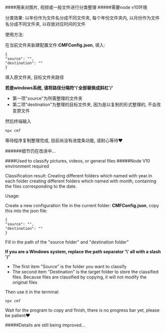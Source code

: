 ####用来对图片, 视频或一般文件进行分类整理
#####需要node v10环境

分类效果: 以年份作为文件名分成不同文件夹, 每个年份文件夹内, 以月份作为文件名分成不同文件夹, 以存放对应时间的文件

使用方法:

在当前文件夹新建配置文件:**CMFConfig.json**, 填入:

    {
    "source": "",
    "destination": ""
    }

填入原文件夹, 目标文件夹路径

**若是windows系统, 请将路径分隔符'\\'全部替换成斜杠'/'**

* 第一项"source"为所需整理的文件夹
* 第二项"destination"为整理的目标文件夹, 因为是以复制的形式整理的, 不会改变原文件

然后终端输入

    npx cmf

等待程序复制整理完成, 目前尚没有进度条功能, 请耐心等待❤

######细节仍在改进中...

####Used to classify pictures, videos, or general files
#####Node V10 environment required

Classification result: Creating different folders which named with year.In each folder creating different folders which named with month, containing the files corresponding to the date.

Usage:

Create a new configuration file in the current folder: **CMFConfig.json**, copy this into the json file:

    {
    "source": "",
    "destination": ""
    }

Fill in the path of the "source folder" and "destination folder"

**If you are a Windows system, replace the path separator '\\' all with a slash '/'**

* The first item  "Source" is the folder you want to classify
* The second item  "Destination" is the target folder to store the classified files. Because files are classified by copying, it will not modify the original files

Then use it in the terminal:

    npx cmf

Wait for the program to copy and finish, there is no progress bar yet, please be patient❤

#####Details are still being improved...
